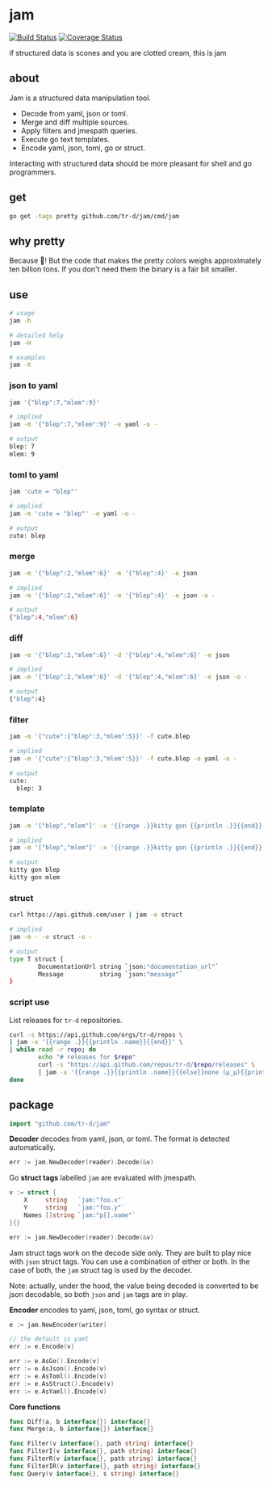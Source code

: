 # jam

[![Build Status](https://travis-ci.org/tr-d/jam.svg?branch=master)](https://travis-ci.org/tr-d/jam)
[![Coverage Status](https://coveralls.io/repos/github/tr-d/jam/badge.svg)](https://coveralls.io/github/tr-d/jam)

if structured data is scones and you are clotted cream, this is jam


## about

Jam is a structured data manipulation tool.
- Decode from yaml, json or toml.
- Merge and diff multiple sources.
- Apply filters and jmespath queries.
- Execute go text templates.
- Encode yaml, json, toml, go or struct.

Interacting with structured data should be more pleasant for shell and go programmers.


## get

```bash
go get -tags pretty github.com/tr-d/jam/cmd/jam
```

## why pretty

Because :rainbow:! But the code that makes the pretty colors weighs approximately
ten billion tons. If you don't need them the binary is a fair bit smaller.


## use
```bash
# usage
jam -h

# detailed help
jam -H

# examples
jam -X
```


### json to yaml
```bash
jam '{"blep":7,"mlem":9}'

# implied
jam -m '{"blep":7,"mlem":9}' -e yaml -o -

# output
blep: 7
mlem: 9
```


### toml to yaml
```bash
jam 'cute = "blep"'

# implied
jam -m 'cute = "blep"' -e yaml -o -

# output
cute: blep
```


### merge
```bash
jam -m '{"blep":2,"mlem":6}' -m '{"blep":4}' -e json

# implied
jam -m '{"blep":2,"mlem":6}' -m '{"blep":4}' -e json -o -

# output
{"blep":4,"mlem":6}
```


### diff
```bash
jam -m '{"blep":2,"mlem":6}' -d '{"blep":4,"mlem":6}' -e json

# implied
jam -m '{"blep":2,"mlem":6}' -d '{"blep":4,"mlem":6}' -e json -o -

# output
{"blep":4}
```


### filter
```bash
jam -m '{"cute":{"blep":3,"mlem":5}}' -f cute.blep

# implied
jam -m '{"cute":{"blep":3,"mlem":5}}' -f cute.blep -e yaml -o -

# output
cute:
  blep: 3
```


### template
```bash
jam -m '["blep","mlem"]' -x '{{range .}}kitty gon {{println .}}{{end}}'

# implied
jam -m '["blep","mlem"]' -x '{{range .}}kitty gon {{println .}}{{end}}' -o -

# output
kitty gon blep
kitty gon mlem
```


### struct
```bash
curl https://api.github.com/user | jam -e struct

# implied
jam -m - -e struct -o -

# output
type T struct {
        DocumentationUrl string `json:"documentation_url"`
        Message          string `json:"message"`
}
```


### script use

List releases for `tr-d` repositories.

```bash
curl -s https://api.github.com/orgs/tr-d/repos \
| jam -x '{{range .}}{{println .name}}{{end}}' \
| while read -r repo; do
        echo "# releases for $repo"
        curl -s "https://api.github.com/repos/tr-d/$repo/releases" \
        | jam -x '{{range .}}{{println .name}}{{else}}none (μ_μ){{println}}{{end}}'
done
```


## package

```go
import "github.com/tr-d/jam"
```


**Decoder** decodes from yaml, json, or toml. The format is detected automatically.

```go
err := jam.NewDecoder(reader).Decode(&v)
```


Go **struct tags** labelled `jam` are evaluated with jmespath.

```go
v := struct {
	X     string   `jam:"foo.x"`
	Y     string   `jam:"foo.y"`
	Names []string `jam:"p[].name"`
}{}

err := jam.NewDecoder(reader).Decode(&v)
```

Jam struct tags work on the decode side only. They are built to play
nice with `json` struct tags. You can use a combination of either or both.
In the case of both, the `jam` struct tag is used by the decoder.

Note: actually, under the hood, the value being decoded is converted to be
json decodable, so both `json` and `jam` tags are in play.


**Encoder** encodes to yaml, json, toml, go syntax or struct.

```go
e := jam.NewEncoder(writer)

// the default is yaml
err := e.Encode(v)

err := e.AsGo().Encode(v)
err := e.AsJson().Encode(v)
err := e.AsToml().Encode(v)
err := e.AsStruct().Encode(v)
err := e.AsYaml().Encode(v)
```


**Core functions**

```go
func Diff(a, b interface{}) interface{}
func Merge(a, b interface{}) interface{}

func Filter(v interface{}, path string) interface{}
func FilterI(v interface{}, path string) interface{}
func FilterR(v interface{}, path string) interface{}
func FilterIR(v interface{}, path string) interface{}
func Query(v interface{}, s string) interface{}
```

